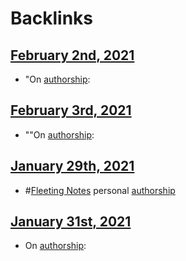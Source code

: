 
# Backlinks
## [February 2nd, 2021](<February 2nd, 2021.md>)
- "On [authorship](<authorship.md>):

## [February 3rd, 2021](<February 3rd, 2021.md>)
- ""On [authorship](<authorship.md>):

## [January 29th, 2021](<January 29th, 2021.md>)
- #[Fleeting Notes](<Fleeting Notes.md>) personal [authorship](<authorship.md>)

## [January 31st, 2021](<January 31st, 2021.md>)
- On [authorship](<authorship.md>):

